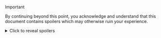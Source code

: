 > [!IMPORTANT] 
> By continuing beyond this point, you acknowledge and understand that this document contains spoilers which may otherwise ruin your experience.

<details>
  <summary>Click to reveal spoilers</summary>

# My Attempts at Phase 1: Linux Command Line CTF Challenge

This document details my journey through the Phase 1 Linux Command Line CTF Challenge. Each challenge has been a learning experience, and I hope my notes and solutions can help others on their path.

For these tasks, I will be using the Windows Subsystem for Linux via Visual Studio Code, remoting into the virtual machine created via the Terraform template provided, I will be hosting this on Azure vs AWS as this is the cloud provider I primarily use currently.

## Challenge 1: The Hidden File

**Description**: Find and read a hidden file in the `ctf_challenges` directory.

**Date of Attempt**: 11/02/2025

**Approach**: I used the `ls -a` command to list all files, including hidden ones, in the `ctf_challenges` directory.

**Solution**:
```sh
cd ctf_challenges
ls -a
cat .hidden_flag
```

**Notes**: Hidden files in Linux start with a dot (.) which is why they are not visible with a regular `ls` command.

## Challenge 2: The Secret File

**Description**: Locate a file containing "secret" in its name within /home/ctf_user.

**Date of Attempt**: 11/02/2025

**Approach**: I utilized the `find` command to search for files with "secret" in their names.

**Solution**:
```sh
find /home/ctf_user -name "*secret*"
cat ./documents/projects/backup/secret_notes.txt
```

**Notes**: The `find` command is powerful for searching files based on various criteria, you can use it to locate files with specific permissions, specific owners, specific filenames, it even allows users to execute commands against each returned result, mastering the `find` command will make navigating Linux environments much easier.

## Challenge 3: The Largest Log

**Description**: Identify and read the largest file in /var/log.

**Date of Attempt**: 11/02/2025

**Approach**: I used the `ls -S` command to sort files by size and then identified the largest file.

**Solution**:
```sh
cd /var/log
ls -S
tail -n 5 large_log_file.log # Displays the last 5 lines of the file
```

**Notes**: Sorting files by size helps quickly identify the largest files, using tail displays the end of the file.

## Challenge 4: The User Detective

**Description**: Find a flag in the .profile of the user with UID 1002.

**Date of Attempt**: 11/02/2025

**Approach**: I checked the `/etc/passwd` file to find the user with UID 1002 and then read their .profile file.

**Solution**:
```sh
grep 1002 /etc/passwd
sudo cat /home/flag_user/.profile # ctf_user is a sudo user!
```

**Notes**: The `/etc/passwd` file contains user information, including UIDs, this allowed me to determine the user tied to the UID and navigate to their home directory.

## Challenge 5: The Permissive File

**Description**: Find a root-owned file with 777 permissions. The flag is the contents of this file.

**Date of Attempt**: 11/02/2025

**Approach**: I used the `find` command to search for files with 777 permissions owned by root.

**Solution**:
```sh
find / -perm 777 -user root -type f -print 2>/dev/null
cat /opt/systems/config/system.conf
```

**Notes**: Understanding file permissions is crucial for this challenge as is redirecting console output, initially I ran the find command without the "2>/dev/null", this worked but showed many permission denied errors. I only wanted to see the results and exclude errors, by setting the type to "f" for file and redirecting errors to "/dev/null" I was presented with a single result.

## Challenge 6: The Hidden Service

**Description**: Identify a process on port 8080 and retrieve its flag.

**Date of Attempt**: 11/02/2025

**Approach**: I used `netstat`, `lsof` and `curl` commands to identify the process running on port 8080.

**Solution**:
```sh
netstat -tuln | grep 8080
sudo lsof -i :8080
curl 127.0.0.1:8080
```

**Notes**: When using netstat I found a process listening on port 8080, by using lsof -i, I can list the process/command and PID to being "NC" when using "man nc" I noted that "nc" is short for "Netcat", essentially sending output over the network, since we know the listening port is 8080 and the type is http, I simply made a web-request to this port on the loopback address!

## Challenge 7: The Encoded Secret

**Description**: Decode a base64-encoded flag.

**Date of Attempt**: 11/02/2025

**Approach**: I used the `base64` command to decode the flag.

**Solution**:
```sh
cat /home/ctf_user/ctf_challenges/encoded_flag.txt | base64 --d | base64 -d
```

**Notes**: Base64 encoding is commonly used for data encoding, in this example I decoded the initial contents of the file only to find that the contents were not as expected and seemed to still be BASE64? at first I was puzzled, thinking I had entered the command incorrectly so I created a file and encoded some text and decoded, this worked, noticing a pattern on the output I piped the results into decode again and discovered that the original contents were encoded twice!

## Challenge 8: SSH Key Authentication

**Description**: Configure SSH key authentication and find a hidden flag.

**Date of Attempt**: 11/02/2025

**Approach**: Use ssh-keygen to create an RSA key, copy this to the server, login with the thumbprint, explore the profile.

**Solution**:
```sh
ssh-keygen -t rsa
ssh-copy-id user@hostname
ssh user@hostname
cat /home/ctf_user/.ssh/secrets/backup/.authorized_keys
```

**Notes**: It may not have been necessary to create the RSA key and login via this method, however, I wanted to show I knew how to create and upload the key, after logging in, I checked the users ".ssh" folder and found that there was a "Secrets" and "Backup" folder which seemed unusual since "authorized_keys" and "known_hosts" usually reside here, browsing through these folders and displaying the contents of ".authorized_keys" showed the final flag.

## Challenge 9: DNS troubleshooting

**Description**: Someone modified a critical DNS configuration file. Fix it to reveal the flag.

**Date of Attempt**: 02/03/2025

**Approach**: DNS resolution in linux is usually managed by resolved and references a file called "resolv.conf" which resides in /etc/, this would be the first thing to check for DNS issues to determine the nameservers being used and see if they are valid/reachable.

**Solution**:
```sh
cat /etc/resolv.conf # Notice the nameserver line with the CTF flag breaking the nameserver definition.
sudo nano /etc/resolv.conf #Open nano editor to repair the config (though you could use vi or other options) save the changes.
sudo systemctl restart systemd-resolved # Restart the resolved daemon to have it use the repaired configuration
```

**Notes**: Resolv.conf is an important configuration file when it comes to defining nameservers for DNS lookups, this should be the first thing to check when experiencing issues with DNS and resolving hostnames.

## Challenge 10: Remote upload

**Description**: Transfer any file to the ctf_challenges directory to trigger the flag.

**Date of Attempt**: 02/03/2025

**Approach**: Use `scp` from my own local device to securely copy a file from the local machine to the remote server, since we already have SSH access to the remote system, scp can be used to securly copy the contents of a file to the remote system from our own.

**Solution**:
```sh
scp ./HelloWorld.txt ctf_user@4.234.106.243:/home/ctf_user/ctf_challenges/ # From my own local device.
```

**Notes**: The scp command uses SSH to transfer files securely between the local machine and the remote server. Ensure you have the correct permissions to write to the target directory on the remote server and use the syntax as per the solution "scp Local_Path User@Host:RemotePath" in this challenge a script is configured to broadcast a message when a file was uploaded which presented itself to my SSH session with the flag using the "wall" command. 

## Challenge 11: Web Configuration

**Description**: The web server is running on a non-standard port. Find and fix it.

**Date of Attempt**: 02/03/2025

**Approach**: Since the readme indicates that the webserver is running via Nginx and makes reference to its configuration files, I will check the configuration file to determine which port is being used for the service, adjust it and restart the service to use the correct port.

**Solution**:
```sh
ls /etc/nginx/sites-available/ # View available sites
sudo nano /etc/nginx/sites-available/default # Edit the config file and save from port 8083 to 80
sudo systemctl restart nginx # Restart the nginx webserver so that it now runs on the correct port.
curl http://127.0.0.1 # Make a simple http request on port 80 to the localhost IP which returned the contents of the index file containing the flag!
```

**Notes**: The port being used was not the standard port used for HTTP traffic, though other ports can be used for webservers, users would have to specify the port in their browser in order to navigate to it correctly, upon finding the incorrect port in the config file we changed it back to the default for HTTP of "80" and restarted the service, we can then make a request to the system on port 80 and view the results.

## Challenge 12: Network Traffic Analysis

**Description**: Someone is sending secret messages via ping packets.

**Date of Attempt**: 02/03/2025

**Approach**: We know from the description that someone is sending ping packets to our server and that they are using ping or ICMP for this, so we need to analyze the traffic being sent by using a tool suitable for this, "TCPDump" allows us to capture packets being sent to our server and analyze them further.

**Solution**:
```sh
sudo tcpdump -i any icmp -A -c 10 # tcpdump, any interface, filter for ICMP packets, convert output to ASCII and only capture 10 packets.
```

**Notes**: At first I was struggling to find packets which made sense and no ICMP packets were being found, then I realized that I had not specified the "All" interfaces flag and tried again, this gave me some results, seeing as the flag is going to be text based, I used the "-A" flag to convert the results to display as ASCII and then found the flag being sent.

---

**Key Takeaway**:

These challenges provided an engaging and interactive way to enhance my Linux command line skills. The difficulty level is suitable for entry-level Linux users and covers a range of tools and features that a cloud engineer may encounter. A few twists and turns such as nested Base64 encoding kept things interesting and challenge a users ability to think outside the box. I look forward to continuing my learning journey and tackling more advanced challenges in the future.

> ✓ Correct flag for Challenge 12!  
Flags Found: 12/12 Congratulations!  
You've completed all challenges!

**Tools and commands used**

- `cd` - Change directory is a command used to switch the current working directory to another within the terminal.  
  **Benefits/Use Cases**: Essential for navigating the file system, allowing users to move between directories to access files and execute commands in different locations.

- `ls` - Short for "List" is used to list the contents of a directory, including files and sub-directories.  
  **Benefits/Use Cases**: Useful for viewing the contents of a directory, checking for the presence of files, and understanding the structure of the file system. Parameters like `-a` (show all files, including hidden ones) enhance its functionality further.

- `find` - A command allowing users to search for files or folders on the device.
  **Benefits/Use Cases**: Extremely versatile for locating files and folders based on various criteria like name, size, modification date, owner, and permissions. It can also be used to automatically perform further actions on the found files.  

- `grep` - Global Regular Expression Print is used to search for specific patterns within files and allows for utilising regex.  
  **Benefits/Use Cases**: Powerful for searching text within files, filtering output, and finding specific information. It supports regular expressions for advanced search patterns. In our example we used "grep" to search for the term "1002" to identify which user had this UID on the system.

- `tail` - The tail command is used to read and return a specific number of lines from the end of a file.  
  **Benefits/Use Cases**: Since files come in varying sizes, the tail command is absolutely essential for quickly viewing the last few lines of a file, an example in this case would be a large log file which could otherwise flood the screen with information, fill the output buffer or cause the machine to otherwise hang if trying to print the entirety to the terminal.

- `cat` - The concatenate command is used to read, display and combine the content of files.  
  **Benefits/Use Cases**: Useful for quickly viewing the contents of a file without opening it in an editor. It can also concatenate multiple files and display their combined contents, often used alongside pipes to pass the contents of a file into another command/utility for further processing/manipulation.

- `base64` - A command built into the linux commandline to encode and decode data using Base64 encoding.  
  **Benefits/Use Cases**: Useful for encoding binary data into text format for safe transmission or storage. It can also decode Base64-encoded data back to its original form.

- `netstat` - Network statistics command is used to display network connections, routing tables, and interface statistics.  
  **Benefits/Use Cases**: Useful for monitoring network connections, diagnosing network issues, and understanding network activity on a system. A network administrator might use `netstat` to check for open ports and active connections on a server to ensure there are no unauthorized access points or services listening for connections.

- `curl` - Command-line tool for transferring data with URLs.  
  **Benefits/Use Cases**: Versatile for making HTTP requests, downloading files, and interacting with web APIs. It supports various protocols and options for customizing requests, in this example we used it to make a request to the service running on port 8080.

- `lsof` - List open files command is used to display information about files opened by processes.  
  **Benefits/Use Cases**: Useful for identifying which processes are using specific files or network ports, helping diagnose issues related to file usage or network connections, in this example we used it to determine what process was listening on port 8080.

- `ssh-keygen` - Generate an SSH key pair.  
  **Benefits/Use Cases**: Essential for creating SSH keys for secure authentication to remote servers also allowing for passwordless authentication.

- `ssh-copy-id` - Install your public key in a remote machine's authorized_keys.  
  **Benefits/Use Cases**: Simplifies the process of copying your public key to a remote server for SSH key-based authentication, this will require authentication initially, but will allow for password-less access to the device using RSA keys for future connections.

- `ssh` - Secure Shell is used to securely connect to a remote machine over a network.  
  **Benefits/Use Cases**: Essential for remote administration, allowing users to execute commands on remote servers securely. It supports key-based authentication for enhanced security, this was the primary means of connecting to our remote CTF virtual machine for this challenge, all commands were run from the VM itself via a remote session using SSH.

- `sudo` - Superuser do is a command that allows a permitted user to execute a command as the superuser or another user, as specified by the security policy.  
  **Benefits/Use Cases**: Essential for performing administrative tasks that require elevated privileges. It ensures that only authorized users can execute commands that could affect the system's configuration or security. In this challenge we used "sudo" in order to access another users home-directory and read the ".profile" contents.

- `systemctl` - A command to examine and control the systemd system and service manager.
  **Benefits/Use Cases**: Essential for managing system services, including starting, stopping, restarting, and checking the status of services. In Challenge 9, it was used to restart the `systemd-resolved` service, it was also used in challenge 11 to restart the nginx service once the port was updated.

- `scp` - Secure copy command is used to copy files between hosts on a network.
  **Benefits/Use Cases**: Useful for securely transferring files between local and remote systems over SSH. In Challenge 10, it was used to upload a file to the remote server.

- `nano` - A simple text editor for Unix-like systems.
  **Benefits/Use Cases**: Useful for editing configuration files directly from the terminal. In Challenge 9 and 11, it was used to edit configuration files, though vi or any other editors could have been used in its place.

- `tcpdump` - A command-line packet analyzer.
  **Benefits/Use Cases**: Useful for capturing and analyzing network traffic. In Challenge 12, it was used to capture and analyze ICMP packets to find the flag, very useful when wanting a low level view of what is being sent and received across your network.

- `wall` - A command to send a message to all logged-in users.
  **Benefits/Use Cases**: Useful for broadcasting messages to all users currently logged in on the system. In Challenge 10, I believe it was used to notify users when a new file was added to the `ctf_challenges` directory based on the response that appeared after I sent a file using SCP, thus I added it here for reference.
</details>